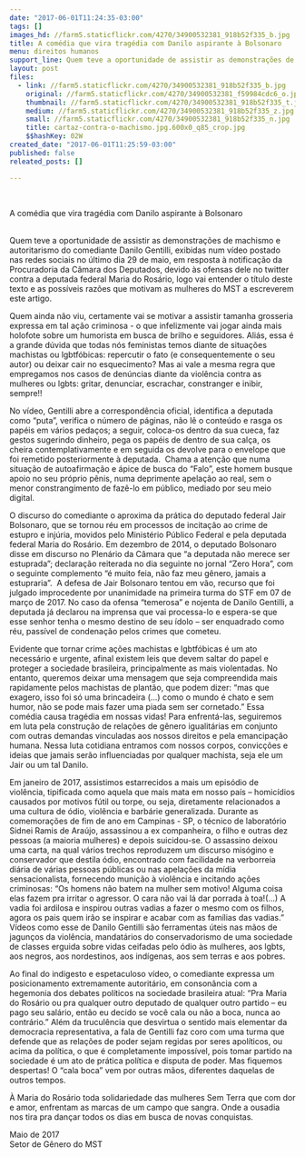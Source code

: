 ```yaml
---
date: "2017-06-01T11:24:35-03:00"
tags: []
images_hd: //farm5.staticflickr.com/4270/34900532381_918b52f335_b.jpg
title: A comédia que vira tragédia com Danilo aspirante à Bolsonaro
menu: direitos humanos
support_line: Quem teve a oportunidade de assistir as demonstrações de machismo e autoritarismo do comediante Danilo Gentilli
layout: post
files:
  - link: //farm5.staticflickr.com/4270/34900532381_918b52f335_b.jpg
    original: //farm5.staticflickr.com/4270/34900532381_f59984cdc6_o.jpg
    thumbnail: //farm5.staticflickr.com/4270/34900532381_918b52f335_t.jpg
    medium: //farm5.staticflickr.com/4270/34900532381_918b52f335_z.jpg
    small: //farm5.staticflickr.com/4270/34900532381_918b52f335_n.jpg
    title: cartaz-contra-o-machismo.jpg.600x0_q85_crop.jpg
    $$hashKey: 02W
created_date: "2017-06-01T11:25:59-03:00"
published: false
releated_posts: []

---
```

<p>&nbsp;</p>

<p>A com&eacute;dia que vira trag&eacute;dia com Danilo aspirante &agrave; Bolsonaro</p>

<p><br />
Quem teve a oportunidade de assistir as demonstra&ccedil;&otilde;es de machismo e autoritarismo do comediante Danilo Gentilli, exibidas num v&iacute;deo postado nas redes sociais no &uacute;ltimo dia 29 de maio, em resposta &agrave; notifica&ccedil;&atilde;o da Procuradoria da C&acirc;mara dos Deputados, devido &agrave;s ofensas dele no twitter contra a deputada federal Maria do Ros&aacute;rio, logo vai entender o t&iacute;tulo deste texto e as poss&iacute;veis raz&otilde;es que motivam as mulheres do MST a escreverem este artigo.&nbsp;</p>

<p>Quem ainda n&atilde;o viu, certamente vai se motivar a assistir tamanha grosseria expressa em tal a&ccedil;&atilde;o criminosa - o que infelizmente vai jogar ainda mais holofote sobre um humorista em busca de brilho e seguidores. Ali&aacute;s, essa &eacute; a grande d&uacute;vida que todas n&oacute;s feministas temos diante de situa&ccedil;&otilde;es machistas ou lgbtf&oacute;bicas: repercutir o fato (e consequentemente o seu autor) ou deixar cair no esquecimento? Mas ai vale a mesma regra que empregamos nos casos de den&uacute;ncias diante da viol&ecirc;ncia contra as mulheres ou lgbts: gritar, denunciar, escrachar, constranger e inibir, sempre!!</p>

<p>No v&iacute;deo, Gentilli abre a correspond&ecirc;ncia oficial, identifica a deputada como &ldquo;puta&rdquo;, verifica o n&uacute;mero de p&aacute;ginas, n&atilde;o l&ecirc; o conte&uacute;do e rasga os pap&eacute;is em v&aacute;rios peda&ccedil;os; a seguir, coloca-os dentro da sua cueca, faz gestos sugerindo dinheiro, pega os pap&eacute;is de dentro de sua cal&ccedil;a, os cheira contemplativamente e em seguida os devolve para o envelope que foi remetido posteriormente &agrave; deputada. &nbsp;Chama a aten&ccedil;&atilde;o que numa situa&ccedil;&atilde;o de autoafirma&ccedil;&atilde;o e &aacute;pice de busca do &ldquo;Falo&rdquo;, este homem busque apoio no seu pr&oacute;prio p&ecirc;nis, numa deprimente apela&ccedil;&atilde;o ao real, sem o menor constrangimento de faz&ecirc;-lo em p&uacute;blico, mediado por seu meio digital.&nbsp;</p>

<p>O discurso do comediante o aproxima da pr&aacute;tica do deputado federal Jair Bolsonaro, que se tornou r&eacute;u em processos de incita&ccedil;&atilde;o ao crime de estupro e inj&uacute;ria, movidos pelo Minist&eacute;rio P&uacute;blico Federal e pela deputada federal Maria do Ros&aacute;rio. Em dezembro de 2014, o deputado Bolsonaro disse em discurso no Plen&aacute;rio da C&acirc;mara que &ldquo;a deputada n&atilde;o merece ser estuprada&rdquo;; declara&ccedil;&atilde;o reiterada no dia seguinte no jornal &ldquo;Zero Hora&rdquo;, com o seguinte complemento &ldquo;&eacute; muito feia, n&atilde;o faz meu g&ecirc;nero, jamais a estupraria&rdquo;. &nbsp;A defesa de Jair Bolsonaro tentou em v&atilde;o, recurso que foi julgado improcedente por unanimidade na primeira turma do STF em 07 de mar&ccedil;o de 2017. No caso da ofensa &ldquo;temerosa&rdquo; e nojenta de Danilo Gentilli, a deputada j&aacute; declarou na imprensa que vai processa-lo e espera-se que esse senhor tenha o mesmo destino de seu &iacute;dolo &ndash; ser enquadrado como r&eacute;u, pass&iacute;vel de condena&ccedil;&atilde;o pelos crimes que cometeu.&nbsp;</p>

<p>Evidente que tornar crime a&ccedil;&otilde;es machistas e lgbtf&oacute;bicas &eacute; um ato necess&aacute;rio e urgente, afinal existem leis que devem saltar do papel e proteger a sociedade brasileira, principalmente as mais violentadas. No entanto, queremos deixar uma mensagem que seja compreendida mais rapidamente pelos machistas de plant&atilde;o, que podem dizer: &ldquo;mas que exagero, isso foi s&oacute; uma brincadeira (...) como o mundo &eacute; chato e sem humor, n&atilde;o se pode mais fazer uma piada sem ser cornetado.&rdquo; Essa com&eacute;dia causa trag&eacute;dia em nossas vidas! Para enfrent&aacute;-las, seguiremos em luta pela constru&ccedil;&atilde;o de rela&ccedil;&otilde;es de g&ecirc;nero igualit&aacute;rias em conjunto com outras demandas vinculadas aos nossos direitos e pela emancipa&ccedil;&atilde;o humana. Nessa luta cotidiana entramos com nossos corpos, convic&ccedil;&otilde;es e ideias que jamais ser&atilde;o influenciadas por qualquer machista, seja ele um Jair ou um tal Danilo. &nbsp;</p>

<p>Em janeiro de 2017, assistimos estarrecidos a mais um epis&oacute;dio de viol&ecirc;ncia, tipificada como aquela que mais mata em nosso pa&iacute;s &ndash; homic&iacute;dios causados por motivos f&uacute;til ou torpe, ou seja, diretamente relacionados a uma cultura de &oacute;dio, viol&ecirc;ncia e barb&aacute;rie generalizada. Durante as comemora&ccedil;&otilde;es de fim de ano em Campinas - SP, o t&eacute;cnico de laborat&oacute;rio Sidnei Ramis de Ara&uacute;jo, assassinou a ex companheira, o filho e outras dez pessoas (a maioria mulheres) e depois suicidou-se. O assassino deixou uma carta, na qual v&aacute;rios trechos reproduzem um discurso mis&oacute;gino e conservador que destila &oacute;dio, encontrado com facilidade na verborreia di&aacute;ria de v&aacute;rias pessoas p&uacute;blicas ou nas apela&ccedil;&otilde;es da m&iacute;dia sensacionalista, fornecendo muni&ccedil;&atilde;o &agrave; viol&ecirc;ncia e incitando a&ccedil;&otilde;es criminosas: &ldquo;Os homens n&atilde;o batem na mulher sem motivo! Alguma coisa elas fazem pra irritar o agressor. O cara n&atilde;o vai l&aacute; dar porrada &agrave; toa!(...) A vadia foi ardilosa e inspirou outras vadias a fazer o mesmo com os filhos, agora os pais quem ir&atilde;o se inspirar e acabar com as fam&iacute;lias das vadias.&rdquo;<br />
V&iacute;deos como esse de Danilo Gentilli s&atilde;o ferramentas &uacute;teis nas m&atilde;os de jagun&ccedil;os da viol&ecirc;ncia, mandat&aacute;rios do conservadorismo de uma sociedade de classes erguida sobre vidas ceifadas pelo &oacute;dio &agrave;s mulheres, aos lgbts, aos negros, aos nordestinos, aos ind&iacute;genas, aos sem terras e aos pobres.&nbsp;</p>

<p>Ao final do indigesto e espetaculoso v&iacute;deo, o comediante expressa um posicionamento extremamente autorit&aacute;rio, em conson&acirc;ncia com a hegemonia dos debates pol&iacute;ticos na sociedade brasileira atual: &ldquo;Pra Maria do Ros&aacute;rio ou pra qualquer outro deputado de qualquer outro partido &ndash; eu pago seu sal&aacute;rio, ent&atilde;o eu decido se voc&ecirc; cala ou n&atilde;o a boca, nunca ao contr&aacute;rio.&rdquo; Al&eacute;m da trucul&ecirc;ncia que desvirtua o sentido mais elementar da democracia representativa, a fala de Gentilli faz coro com uma turma que defende que as rela&ccedil;&otilde;es de poder sejam regidas por seres apol&iacute;ticos, ou acima da pol&iacute;tica, o que &eacute; completamente imposs&iacute;vel, pois tomar partido na sociedade &eacute; um ato de pr&aacute;tica pol&iacute;tica e disputa de poder. Mas fiquemos despertas! O &ldquo;cala boca&rdquo; vem por outras m&atilde;os, diferentes daquelas de outros tempos.</p>

<p>&Agrave; Maria do Ros&aacute;rio toda solidariedade das mulheres Sem Terra que com dor e amor, enfrentam as marcas de um campo que sangra. Onde a ousadia nos tira pra dan&ccedil;ar todos os dias em busca de novas conquistas.&nbsp;</p>

<p>Maio de 2017<br />
Setor de G&ecirc;nero do MST</p>
